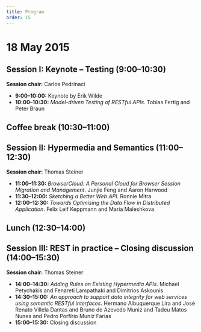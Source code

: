 ```yaml
---
title: Program
order: 15
---
```


# 18 May 2015

## Session I: Keynote – Testing (9:00–10:30)
**Session chair:** Carlos Pedrinaci

- **9:00–10:00:** Keynote by Erik Wilde
- **10:00–10:30:** *Model-driven Testing of RESTful APIs.* Tobias Fertig and Peter Braun

## Coffee break (10:30–11:00)

## Session II: Hypermedia and Semantics (11:00–12:30)
**Session chair:** Thomas Steiner

- **11:00–11:30:** *BrowserCloud: A Personal Cloud for Browser Session Migration and Management*. Junjie Feng and Aaron Harwood
- **11:30–12:00:** *Sketching a Better Web API*. Ronnie Mitra
- **12:00–12:30:** *Towards Optimising the Data Flow in Distributed Application*. Felix Leif Keppmann and Maria Maleshkova

## Lunch (12:30–14:00)

## Session III: REST in practice – Closing discussion (14:00–15:30)
**Session chair:** Thomas Steiner

- **14:00–14:30:** *Adding Rules on Existing Hypermedia APIs*. Michael Petychakis and Fenareti Lampathaki and Dimitrios Askounis
- **14:30–15:00:** *An approach to support data integrity for web services using semantic RESTful interfaces*. Hermano Albuquerque Lira and José Renato Villela Dantas and Bruno de Azevedo Muniz and Tadeu Matos Nunes and Pedro Porfírio Muniz Farias
- **15:00–15:30:** Closing discussion
